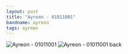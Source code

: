 ```yaml
---
layout: post
title: "Ayreon - 01011001"
bandname: ayreon
tags: ayreon
---
```


![Ayreon - 01011001]({{site.baseurl}}images/shirts/ayreon-01011001.png)
![Ayreon - 01011001 back]({{site.baseurl}}images/shirts/ayreon-01011001-b.png)